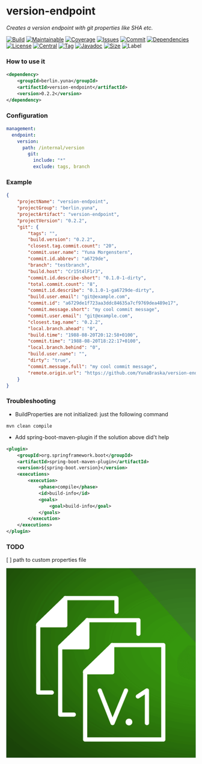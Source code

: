 # version-endpoint
*Creates a version endpoint with git properties like SHA etc.*

[![Build][build_shield]][build_link]
[![Maintainable][maintainable_shield]][maintainable_link]
[![Coverage][coverage_shield]][coverage_link]
[![Issues][issues_shield]][issues_link]
[![Commit][commit_shield]][commit_link]
[![Dependencies][dependency_shield]][dependency_link]
[![License][license_shield]][license_link]
[![Central][central_shield]][central_link]
[![Tag][tag_shield]][tag_link]
[![Javadoc][javadoc_shield]][javadoc_link]
[![Size][size_shield]][size_shield]
![Label][label_shield]

[build_shield]: https://img.shields.io/travis/YunaBraska/version-endpoint/master?style=flat-square
[build_link]: https://travis-ci.org/YunaBraska/version-endpoint
[maintainable_shield]: https://img.shields.io/codeclimate/maintainability/YunaBraska/version-endpoint?style=flat-square
[maintainable_link]: https://codeclimate.com/github/YunaBraska/version-endpoint/maintainability
[coverage_shield]: https://img.shields.io/codecov/c/github/YunaBraska/version-endpoint?style=flat-square
[coverage_link]: https://codecov.io/gh/YunaBraska/version-endpoint?branch=master
[issues_shield]: https://img.shields.io/github/issues/YunaBraska/version-endpoint?style=flat-square
[issues_link]: https://github.com/YunaBraska/version-endpoint/commits/master
[commit_shield]: https://img.shields.io/github/last-commit/YunaBraska/version-endpoint?style=flat-square
[commit_link]: https://github.com/YunaBraska/version-endpoint/issues
[license_shield]: https://img.shields.io/github/license/YunaBraska/version-endpoint?style=flat-square
[license_link]: https://github.com/YunaBraska/version-endpoint/blob/master/LICENSE
[dependency_shield]: https://img.shields.io/librariesio/github/YunaBraska/version-endpoint?style=flat-square
[dependency_link]: https://libraries.io/github/YunaBraska/version-endpoint
[central_shield]: https://img.shields.io/maven-central/v/berlin.yuna/version-endpoint?style=flat-square
[central_link]:https://search.maven.org/artifact/berlin.yuna/version-endpoint
[tag_shield]: https://img.shields.io/github/v/tag/YunaBraska/version-endpoint?style=flat-square
[tag_link]: https://github.com/YunaBraska/version-endpoint/releases
[javadoc_shield]: https://javadoc.io/badge2/berlin.yuna/version-endpoint/javadoc.svg?style=flat-square
[javadoc_link]: https://javadoc.io/doc/berlin.yuna/version-endpoint
[size_shield]: https://img.shields.io/github/repo-size/YunaBraska/version-endpoint?style=flat-square
[label_shield]: https://img.shields.io/badge/Yuna-QueenInside-blueviolet?style=flat-square
[gitter_shield]: https://img.shields.io/gitter/room/YunaBraska/nats-streaming-server-embedded?style=flat-square
[gitter_link]: https://gitter.im/nats-streaming-server-embedded/Lobby

### How to use it
```xml
<dependency>
    <groupId>berlin.yuna</groupId>
    <artifactId>version-endpoint</artifactId>
    <version>0.2.2</version>
</dependency>
```

### Configuration
```yaml
management:
  endpoint:
    version:
      path: /internal/version
        git:
          include: "*"
          exclude: tags, branch
```

### Example
```json
{
    "projectName": "version-endpoint",
    "projectGroup": "berlin.yuna",
    "projectArtifact": "version-endpoint",
    "projectVersion": "0.2.2",
    "git": {
        "tags": "",
        "build.version": "0.2.2",
        "closest.tag.commit.count": "20",
        "commit.user.name": "Yuna Morgenstern",
        "commit.id.abbrev": "a6729de",
        "branch": "testbranch",
        "build.host": "Cr15t4lF1r3",
        "commit.id.describe-short": "0.1.0-1-dirty",
        "total.commit.count": "8",
        "commit.id.describe": "0.1.0-1-ga6729de-dirty",
        "build.user.email": "git@example.com",
        "commit.id": "a6729de1f723aa3ddc84635a7cf9769dea489e17",
        "commit.message.short": "my cool commit message",
        "commit.user.email": "git@example.com",
        "closest.tag.name": "0.2.2",
        "local.branch.ahead": "0",
        "build.time": "1988-08-20T20:12:58+0100",
        "commit.time": "1988-08-20T18:22:17+0100",
        "local.branch.behind": "0",
        "build.user.name": "",
        "dirty": "true",
        "commit.message.full": "my cool commit message",
        "remote.origin.url": "https://github.com/YunaBraska/version-endpoint.git"
    }
}
```

### Troubleshooting
* BuildProperties are not initialized: just the following command 
```shell script
mvn clean compile
```

* Add spring-boot-maven-plugin if the solution above did't help 
```xml
<plugin>
    <groupId>org.springframework.boot</groupId>
    <artifactId>spring-boot-maven-plugin</artifactId>
    <version>${spring-boot.version}</version>
    <executions>
        <execution>
            <phase>compile</phase>
            <id>build-info</id>
            <goals>
                <goal>build-info</goal>
            </goals>
        </execution>
    </executions>
</plugin>                
```

### TODO
[ ] path to custom properties file

![logo](logo.png "logo")